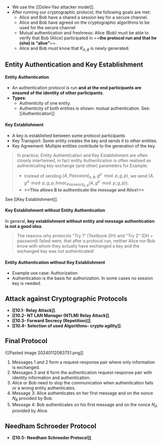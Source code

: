 
- We use the [[Dolev-Yao attacker model]].
- After running our cryptographic protocol, the following goals are met:
	- Alice and Bob have a shared a session key for a secure channel.
	- Alice and Bob have agreed on the cryptographic algorithms to be used for the secure channel
	- Mutual authentication and freshness: Alice (Bob) must be able to verify that Bob (Alice) participated in ==**the protocol run and that he (she) is “alive”**==.
	- Alice and Bob must know that $K_{A,B}$ is newly generated.

## Entity Authentication and Key Establishment

#### Entity Authentication
- An authentication protocol is run **and at the end participants are ensured of the identity of other participants**.
- **Types**:
	- Authenticity of one entity.
	- Authenticity of both entities is shown: mutual authentication.
See: [[Authentication]]
#### Key Establishment
- A key is established between some protocol participants
- Key Transport: Some entity creates the key and sends it to other entities.
- Key Agreement: Multiple entities contribute to the generation of the key.

>  In practice, Entity Authentication and Key Establishment are often closely intertwined, in fact entity Authentication is often realised as authenticating key exchange (and other) parameters for Example:
>  - Instead of sending $(A , Password_{A ,B} , g^a \mod p , g, p)$, we send $(A, g^a \mod p, g, p, hmac_{Password_{A, B}}(A, g^a \mod p, g, p))$. 
>  - **==This allows B to authenticate the message and Alice!==**

See [[Key Establishment]].

#### Key Establishment without Entity Authentication

In general, **key establishment without entity and message authentication is not a good idea**.

> The reasons why protocols "Try 1" (Textbook DH) and "Try 2" (DH + password) failed were, that after a protocol run, neither Alice nor Bob know with whom they actually have exchanged a key and the exchanged key was not authenticated!


#### Entity Authentication without Key Establishment

- Example use case: Authorization
- Authentication is the basis for authorization. In some cases no session key is needed.

## Attack against Cryptographic Protocols
- **[[10.1- Relay Attack]]**.
- **[[10.2- NT LAN Manager (NTLM) Relay Attack]]**.
- **[[10.3- Forward Secrecy (Repetition)]]**.
- **[[10.4- Selection of used Algorithms- crypto agility]]**.

## Final Protocol
![[Pasted image 20240112083751.png]]
1. Messages 1 and 2 form a request-response pair where only information is exchanged.
2. Messages 3 and 4 form the authentication request-response pair with identity information and authentication.
3. Alice or Bob need to stop the communication when authentication fails or a wrong entity authenticates.
4. Message 3: Alice authenticates on her first message and on the nonce $N_B$ provided by Bob.
5. Message 4: Bob authenticates on his first message and on the nonce $N_A$ provided by Alice.


## Needham Schroeder Protocol
- **[[10.5- Needham Schroeder Protocol]]**.